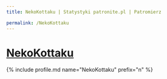 ```yaml
---
title: NekoKottaku | Statystyki patronite.pl | Patromierz

permalink: /NekoKottaku
---
```


# [NekoKottaku](https://patronite.pl/NekoKottaku)

{% include profile.md name="NekoKottaku" prefix="n" %}
